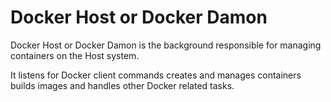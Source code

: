# Docker Host or Docker Damon

Docker Host or Docker Damon is the background responsible for managing containers on the Host system.

It listens for Docker client commands creates and manages containers builds images and handles other Docker related tasks.

